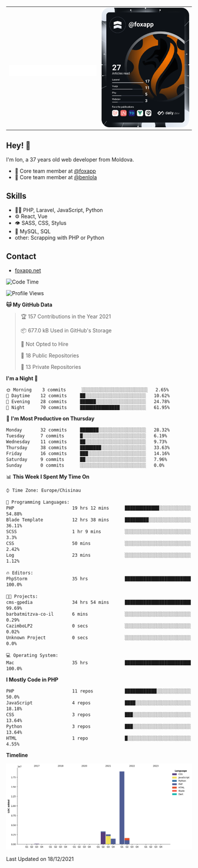 
<table width="1000">
    <tr>
        <td width="500">
		<h1 align="center">
            		<img src="https://raw.githubusercontent.com/foxapp/foxapp/master/name.svg" alt="Ion Enache" />
        	</h1>
	</td>
        <td width="500" align="right"><a href="https://app.daily.dev/foxapp"><img src="https://github.com/foxapp/foxapp/blob/master/devcard.svg" width="250" alt="Ion Enache's Dev Card"/></a></td>
    </tr>
</table>


## Hey! 👋
I'm Ion, a 37 years old web developer from Moldova.

- 👥 Core team member at [@foxapp](https://github.com/foxapp)
- 👥 Core team member at [@benlola](https://github.com/benlola)

## Skills
- 👨‍💻 PHP, Laravel, JavaScript, Python
- ⚙️ React, Vue
- 👁️ SASS, CSS, Stylus
- 💽 MySQL, SQL
- other: Scrapping with PHP or Python

## Contact
- [foxapp.net](https://www.foxapp.net)


<!--START_SECTION:waka-->
![Code Time](http://img.shields.io/badge/Code%20Time-62%20hrs%2039%20mins-blue)

![Profile Views](http://img.shields.io/badge/Profile%20Views-194-blue)

**🐱 My GitHub Data** 

> 🏆 157 Contributions in the Year 2021
 > 
> 📦 677.0 kB Used in GitHub's Storage 
 > 
> 🚫 Not Opted to Hire
 > 
> 📜 18 Public Repositories 
 > 
> 🔑 13 Private Repositories  
 > 
**I'm a Night 🦉** 

```text
🌞 Morning    3 commits      ░░░░░░░░░░░░░░░░░░░░░░░░░   2.65% 
🌆 Daytime    12 commits     ██░░░░░░░░░░░░░░░░░░░░░░░   10.62% 
🌃 Evening    28 commits     ██████░░░░░░░░░░░░░░░░░░░   24.78% 
🌙 Night      70 commits     ███████████████░░░░░░░░░░   61.95%

```
📅 **I'm Most Productive on Thursday** 

```text
Monday       32 commits     ███████░░░░░░░░░░░░░░░░░░   28.32% 
Tuesday      7 commits      █░░░░░░░░░░░░░░░░░░░░░░░░   6.19% 
Wednesday    11 commits     ██░░░░░░░░░░░░░░░░░░░░░░░   9.73% 
Thursday     38 commits     ████████░░░░░░░░░░░░░░░░░   33.63% 
Friday       16 commits     ███░░░░░░░░░░░░░░░░░░░░░░   14.16% 
Saturday     9 commits      ██░░░░░░░░░░░░░░░░░░░░░░░   7.96% 
Sunday       0 commits      ░░░░░░░░░░░░░░░░░░░░░░░░░   0.0%

```


📊 **This Week I Spent My Time On** 

```text
⌚︎ Time Zone: Europe/Chisinau

💬 Programming Languages: 
PHP                      19 hrs 12 mins      █████████████░░░░░░░░░░░░   54.88% 
Blade Template           12 hrs 38 mins      █████████░░░░░░░░░░░░░░░░   36.11% 
SCSS                     1 hr 9 mins         ░░░░░░░░░░░░░░░░░░░░░░░░░   3.3% 
CSS                      50 mins             ░░░░░░░░░░░░░░░░░░░░░░░░░   2.42% 
Log                      23 mins             ░░░░░░░░░░░░░░░░░░░░░░░░░   1.12%

🔥 Editors: 
PhpStorm                 35 hrs              █████████████████████████   100.0%

🐱‍💻 Projects: 
cms-gpedia               34 hrs 54 mins      █████████████████████████   99.69% 
barbatmitzva-co-il       6 mins              ░░░░░░░░░░░░░░░░░░░░░░░░░   0.29% 
CazimboLP2               0 secs              ░░░░░░░░░░░░░░░░░░░░░░░░░   0.02% 
Unknown Project          0 secs              ░░░░░░░░░░░░░░░░░░░░░░░░░   0.0%

💻 Operating System: 
Mac                      35 hrs              █████████████████████████   100.0%

```

**I Mostly Code in PHP** 

```text
PHP                      11 repos            ████████████░░░░░░░░░░░░░   50.0% 
JavaScript               4 repos             ████░░░░░░░░░░░░░░░░░░░░░   18.18% 
CSS                      3 repos             ███░░░░░░░░░░░░░░░░░░░░░░   13.64% 
Python                   3 repos             ███░░░░░░░░░░░░░░░░░░░░░░   13.64% 
HTML                     1 repo              █░░░░░░░░░░░░░░░░░░░░░░░░   4.55%

```


**Timeline**

![Chart not found](https://raw.githubusercontent.com/foxapp/foxapp/master/charts/bar_graph.png) 


 Last Updated on 18/12/2021
<!--END_SECTION:waka-->
